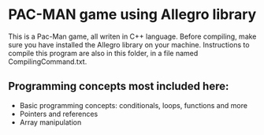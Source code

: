 # PAC-MAN game using Allegro library
This is a Pac-Man game, all writen in C++ language. Before compiling, make sure you have installed the Allegro library on your machine. Instructions to compile this program are also in this folder, in a file named CompilingCommand.txt.

## Programming concepts most included here:
- Basic programming concepts: conditionals, loops, functions and more
- Pointers and references
- Array manipulation
